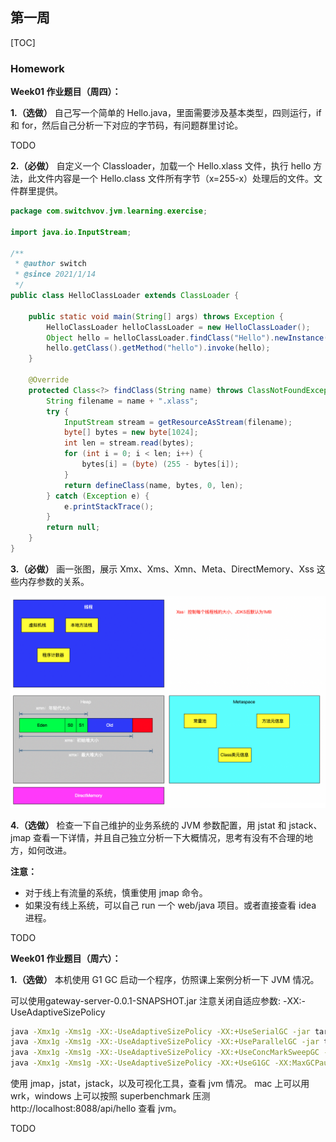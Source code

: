 ## 第一周

[TOC]

### Homework
**Week01 作业题目（周四）：**

**1.（选做）** 自己写一个简单的 Hello.java，里面需要涉及基本类型，四则运行，if 和 for，然后自己分析一下对应的字节码，有问题群里讨论。

TODO

**2.（必做）** 自定义一个 Classloader，加载一个 Hello.xlass 文件，执行 hello 方法，此文件内容是一个 Hello.class 文件所有字节（x=255-x）处理后的文件。文件群里提供。

```java
package com.switchvov.jvm.learning.exercise;

import java.io.InputStream;

/**
 * @author switch
 * @since 2021/1/14
 */
public class HelloClassLoader extends ClassLoader {

    public static void main(String[] args) throws Exception {
        HelloClassLoader helloClassLoader = new HelloClassLoader();
        Object hello = helloClassLoader.findClass("Hello").newInstance();
        hello.getClass().getMethod("hello").invoke(hello);
    }

    @Override
    protected Class<?> findClass(String name) throws ClassNotFoundException {
        String filename = name + ".xlass";
        try {
            InputStream stream = getResourceAsStream(filename);
            byte[] bytes = new byte[1024];
            int len = stream.read(bytes);
            for (int i = 0; i < len; i++) {
                bytes[i] = (byte) (255 - bytes[i]);
            }
            return defineClass(name, bytes, 0, len);
        } catch (Exception e) {
            e.printStackTrace();
        }
        return null;
    }
}
```

**3.（必做）** 画一张图，展示 Xmx、Xms、Xmn、Meta、DirectMemory、Xss 这些内存参数的关系。

![](./exercise/JVM.png)

**4.（选做）** 检查一下自己维护的业务系统的 JVM 参数配置，用 jstat 和 jstack、jmap 查看一下详情，并且自己独立分析一下大概情况，思考有没有不合理的地方，如何改进。

**注意：**

- 对于线上有流量的系统，慎重使用 jmap 命令。
- 如果没有线上系统，可以自己 run 一个 web/java 项目。或者直接查看 idea 进程。

TODO

**Week01 作业题目（周六）：**

**1.（选做）** 本机使用 G1 GC 启动一个程序，仿照课上案例分析一下 JVM 情况。

可以使用gateway-server-0.0.1-SNAPSHOT.jar 注意关闭自适应参数: -XX:-UseAdaptiveSizePolicy

``` bash
java -Xmx1g -Xms1g -XX:-UseAdaptiveSizePolicy -XX:+UseSerialGC -jar target/gateway-server- 0.0.1-SNAPSHOT.jar
java -Xmx1g -Xms1g -XX:-UseAdaptiveSizePolicy -XX:+UseParallelGC -jar target/gateway-server- 0.0.1-SNAPSHOT.jar
java -Xmx1g -Xms1g -XX:-UseAdaptiveSizePolicy -XX:+UseConcMarkSweepGC -jar target/gateway-server-0.0.1-SNAPSHOT.jar
java -Xmx1g -Xms1g -XX:-UseAdaptiveSizePolicy -XX:+UseG1GC -XX:MaxGCPauseMillis=50 -jar target/gateway-server-0.0.1-SNAPSHOT.jar
```
使用 jmap，jstat，jstack，以及可视化工具，查看 jvm 情况。 mac 上可以用 wrk，windows 上可以按照 superbenchmark 压测 http://localhost:8088/api/hello 查看 jvm。

TODO